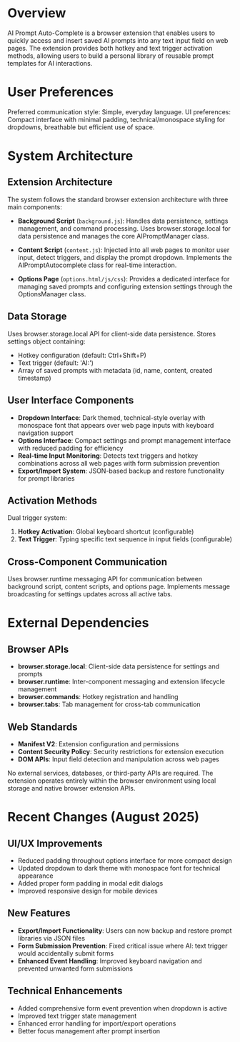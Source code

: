 # Overview

AI Prompt Auto-Complete is a browser extension that enables users to quickly access and insert saved AI prompts into any text input field on web pages. The extension provides both hotkey and text trigger activation methods, allowing users to build a personal library of reusable prompt templates for AI interactions.

# User Preferences

Preferred communication style: Simple, everyday language.
UI preferences: Compact interface with minimal padding, technical/monospace styling for dropdowns, breathable but efficient use of space.

# System Architecture

## Extension Architecture
The system follows the standard browser extension architecture with three main components:

- **Background Script** (`background.js`): Handles data persistence, settings management, and command processing. Uses browser.storage.local for data persistence and manages the core AIPromptManager class.

- **Content Script** (`content.js`): Injected into all web pages to monitor user input, detect triggers, and display the prompt dropdown. Implements the AIPromptAutocomplete class for real-time interaction.

- **Options Page** (`options.html/js/css`): Provides a dedicated interface for managing saved prompts and configuring extension settings through the OptionsManager class.

## Data Storage
Uses browser.storage.local API for client-side data persistence. Stores settings object containing:
- Hotkey configuration (default: Ctrl+Shift+P)
- Text trigger (default: 'AI:')
- Array of saved prompts with metadata (id, name, content, created timestamp)

## User Interface Components
- **Dropdown Interface**: Dark themed, technical-style overlay with monospace font that appears over web page inputs with keyboard navigation support
- **Options Interface**: Compact settings and prompt management interface with reduced padding for efficiency  
- **Real-time Input Monitoring**: Detects text triggers and hotkey combinations across all web pages with form submission prevention
- **Export/Import System**: JSON-based backup and restore functionality for prompt libraries

## Activation Methods
Dual trigger system:
1. **Hotkey Activation**: Global keyboard shortcut (configurable)
2. **Text Trigger**: Typing specific text sequence in input fields (configurable)

## Cross-Component Communication
Uses browser.runtime messaging API for communication between background script, content scripts, and options page. Implements message broadcasting for settings updates across all active tabs.

# External Dependencies

## Browser APIs
- **browser.storage.local**: Client-side data persistence for settings and prompts
- **browser.runtime**: Inter-component messaging and extension lifecycle management
- **browser.commands**: Hotkey registration and handling
- **browser.tabs**: Tab management for cross-tab communication

## Web Standards
- **Manifest V2**: Extension configuration and permissions
- **Content Security Policy**: Security restrictions for extension execution
- **DOM APIs**: Input field detection and manipulation across web pages

No external services, databases, or third-party APIs are required. The extension operates entirely within the browser environment using local storage and native browser extension APIs.

# Recent Changes (August 2025)

## UI/UX Improvements
- Reduced padding throughout options interface for more compact design
- Updated dropdown to dark theme with monospace font for technical appearance
- Added proper form padding in modal edit dialogs
- Improved responsive design for mobile devices

## New Features
- **Export/Import Functionality**: Users can now backup and restore prompt libraries via JSON files
- **Form Submission Prevention**: Fixed critical issue where AI: text trigger would accidentally submit forms
- **Enhanced Event Handling**: Improved keyboard navigation and prevented unwanted form submissions

## Technical Enhancements
- Added comprehensive form event prevention when dropdown is active
- Improved text trigger state management
- Enhanced error handling for import/export operations
- Better focus management after prompt insertion